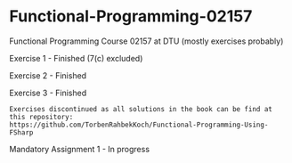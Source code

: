 # Functional-Programming-02157
Functional Programming Course 02157 at DTU (mostly exercises probably)

Exercise 1 - Finished (7(c) excluded)

Exercise 2 - Finished

Exercise 3 - Finished

    Exercises discontinued as all solutions in the book can be find at this repository:
    https://github.com/TorbenRahbekKoch/Functional-Programming-Using-FSharp

Mandatory Assignment 1 - In progress
